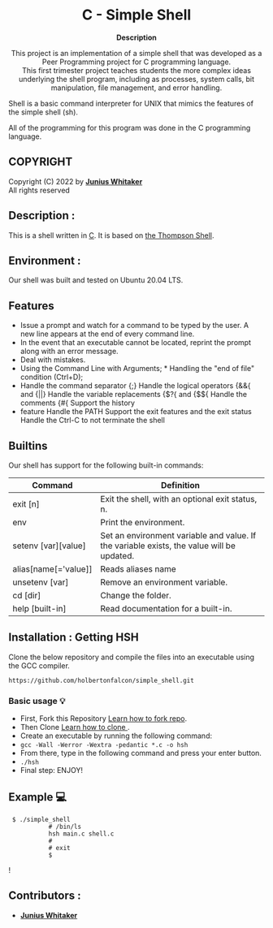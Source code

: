 <h1 align="center">
C - Simple Shell
</h1>

<p align="center">
  <strong>
   Description
  </strong>
</p>

<p align="center">
This project is an implementation of a simple shell that was developed as a Peer Programming project for C programming language. </br>
This first trimester project teaches students the more complex ideas underlying the shell program, including as processes, system calls, bit manipulation, file management, and error handling. </br>

Shell is a basic command interpreter for UNIX that mimics the features of the simple shell (sh). </br>

All of the programming for this program was done in the C programming language.
</p>

## COPYRIGHT
Copyright (C) 2022 by [**Junius Whitaker**](https://github.com/HolbertonFalcon) </br>
All rights reserved

 ## Description :
This is a shell written in [C](https://en.wikipedia.org/wiki/C_(programming_language)).
It is based on [the Thompson Shell](https://en.wikipedia.org/wiki/Thompson_shell).

## Environment :

Our shell was built and tested on  Ubuntu 20.04 LTS.

## Features
* Issue a prompt and watch for a command to be typed by the user. A new line appears at the end of every command line.
* In the event that an executable cannot be located, reprint the prompt along with an error message.
* Deal with mistakes.
* Using the Command Line with Arguments; * Handling the "end of file" condition (Ctrl+D);
* Handle the command separator {;} Handle the logical operators {&&{ and {||} Handle the variable replacements {$?{ and {$${ Handle the comments {#{ Support the history
* feature Handle the PATH Support the exit features and the exit status Handle the Ctrl-C to not terminate the shell

## Builtins
Our shell has support for the following built-in commands:

| Command             | Definition                                                                                |
| ------------------- | ----------------------------------------------------------------------------------------- |
| exit [n]            | Exit the shell, with an optional exit status, n.                                          |
| env                 | Print the environment.                                                                    |
| setenv [var][value] | Set an environment variable and value. If the variable exists, the value will be updated. |
| alias[name[='value]]| Reads aliases name                                                                        |
| unsetenv [var]      | Remove an environment variable.                                                           |
| cd [dir]            | Change the folder.                                                                     |
| help [built-in]     | Read documentation for a built-in.                                                        |


 ## Installation : Getting HSH
 
Clone the below repository and compile the files into an executable using the GCC compiler.
```
https://github.com/holbertonfalcon/simple_shell.git
```

### Basic usage :bulb:
- First, Fork this Repository [Learn how to fork repo](https://docs.github.com/en/github/getting-started-with-github/fork-a-repo).
- Then Clone [Learn how to clone ](https://docs.github.com/en/github/creating-cloning-and-archiving-repositories/cloning-a-repository).
- Create an executable by running the following command:
- `gcc -Wall -Werror -Wextra -pedantic *.c -o hsh`
- From there, type in the following command and press your enter button.
- `./hsh`
- Final step: ENJOY!


## Example :computer:
```
 $ ./simple_shell
           # /bin/ls
           hsh main.c shell.c
           #
           # exit
           $
```
!

## Contributors :
* [**Junius Whitaker**](https://github.com/holbertonfalcon)



